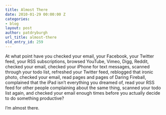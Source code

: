 ```yaml
---
title: Almost There
date: 2010-01-29 00:00:00 Z
categories:
- blog
layout: post
author: patdryburgh
url_title: almost-there
old_entry_id: 259
---
```


At what point have you checked your email, your Facebook, your Twitter feed, your RSS subscriptions, browsed YouTube, Vimeo, Digg, Reddit, checked your email, checked your iPhone for text messages, scanned through your todo list, refreshed your Twitter feed, reblogged that ironic photo, checked your email, read pages and pages of Daring Fireball, complained that the iPad isn’t everything you dreamed of, read your RSS feed for other people complaining about the same thing, scanned your todo list again, and checked your email enough times before you actually decide to do something productive?

I’m almost there.